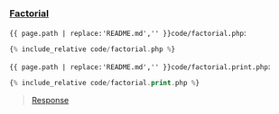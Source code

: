 ### [Factorial](code.zip)

`{{ page.path | replace:'README.md','' }}code/factorial.php`:

```php
{% include_relative code/factorial.php %}
```

`{{ page.path | replace:'README.md','' }}code/factorial.print.php`:

```php
{% include_relative code/factorial.print.php %}
```

> [Response](response/factorial.php)
